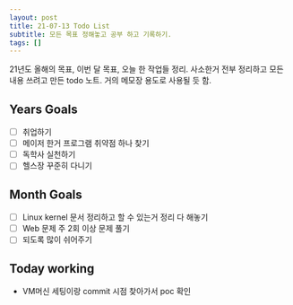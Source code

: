 ```yaml
---
layout: post
title: 21-07-13 Todo List
subtitle: 모든 목표 정해놓고 공부 하고 기록하기.
tags: []
---
```


21년도 올해의 목표, 이번 달 목표, 오늘 한 작업들 정리. 사소한거 전부 정리하고 모든 내용 쓰려고 만든 todo 노트. 거의 메모장 용도로 사용될 듯 함.

## Years Goals
- [ ] 취업하기
- [ ] 메이저 한거 프로그램 취약점 하나 찾기
- [ ] 독학사 실천하기
- [ ] 헬스장 꾸준히 다니기

## Month Goals
- [ ] Linux kernel 문서 정리하고 할 수 있는거 정리 다 해놓기
- [ ] Web 문제 주 2회 이상 문제 풀기
- [ ] 되도록 많이 쉬어주기

## Today working
- VM머신 세팅이랑 commit 시점 찾아가서 poc 확인
